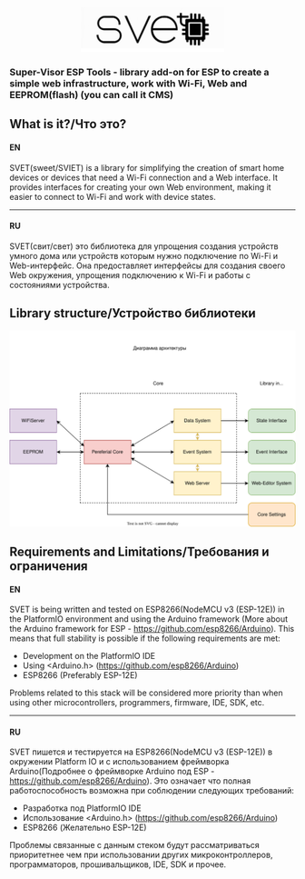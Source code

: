 <p align="center">
  <img src="https://github.com/Lisoveliy/SVET/blob/master/logo-sized.png?raw=true" alt="logotype: SVET" width="50%" height="50%"/>
</p>

### Super-Visor ESP Tools - library add-on for ESP to create a simple web infrastructure, work with Wi-Fi, Web and EEPROM(flash) (you can call it CMS)
  
## What is it?/Что это?

#### EN
SVET(sweet/SVIET) is a library for simplifying the creation of smart home devices or devices that need a Wi-Fi connection and a Web interface. It provides interfaces for creating your own Web environment, making it easier to connect to Wi-Fi and work with device states.
<hr>

#### RU
SVET(свит/свет) это библиотека для упрощения создания устройств умного дома или устройств которым нужно подключение по Wi-Fi и Web-интерфейс. Она предоставляет интерфейсы для создания своего Web окружения, упрощения подключению к Wi-Fi и работы с состояниями устройства.


## Library structure/Устройство библиотеки

<p align="center">
  <img src="https://github.com/Lisoveliy/SVET/blob/master/docs/MainArchitecture.drawio.svg?raw=true" alt="Main Architecture")
</p>

## Requirements and Limitations/Требования и ограничения

#### EN
SVET is being written and tested on ESP8266(NodeMCU v3 (ESP-12E)) in the PlatformIO environment and using the Arduino framework (More about the Arduino framework for ESP - https://github.com/esp8266/Arduino). This means that full stability is possible if the following requirements are met:

- Development on the PlatformIO IDE
- Using <Arduino.h> (https://github.com/esp8266/Arduino)
- ESP8266 (Preferably ESP-12E)

Problems related to this stack will be considered more priority than when using other microcontrollers, programmers, firmware, IDE, SDK, etc.
<hr>

#### RU
SVET пишется и тестируется на ESP8266(NodeMCU v3 (ESP-12E)) в окружении Platform IO и с использованием фреймворка Arduino(Подробнее о фреймворке Arduino под ESP - https://github.com/esp8266/Arduino). Это означает что полная работоспособность возможна при соблюдении следующих требований:

- Разработка под PlatformIO IDE
- Использование <Arduino.h> (https://github.com/esp8266/Arduino)
- ESP8266 (Желательно ESP-12E)

Проблемы связанные с данным стеком будут рассматриваться приоритетнее чем при использовании других микроконтроллеров, программаторов, прошивальщиков, IDE, SDK и прочее.

